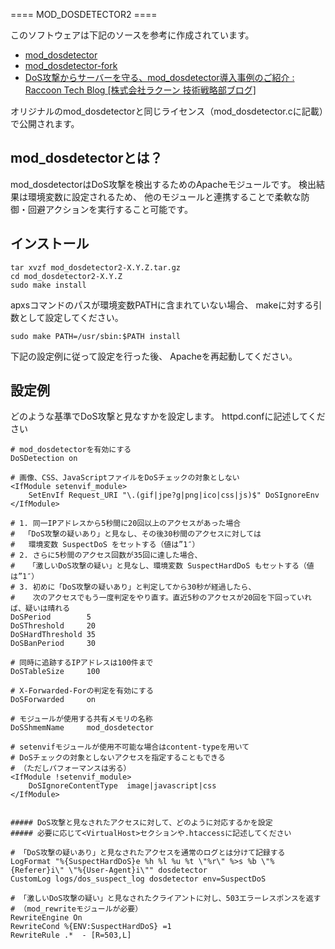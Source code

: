 ==== MOD_DOSDETECTOR2 ====

このソフトウェアは下記のソースを参考に作成されています。

- [mod_dosdetector](https://github.com/stanaka/mod_dosdetector)
- [mod_dosdetector-fork](https://github.com/tkyk/mod_dosdetector-fork)
- [DoS攻撃からサーバーを守る、mod_dosdetector導入事例のご紹介 : Raccoon Tech Blog [株式会社ラクーン 技術戦略部ブログ]](http://techblog.raccoon.ne.jp/archives/36202484.html)

オリジナルのmod_dosdetectorと同じライセンス（mod_dosdetector.cに記載）で公開されます。


## mod_dosdetectorとは？
mod_dosdetectorはDoS攻撃を検出するためのApacheモジュールです。
検出結果は環境変数に設定されるため、
他のモジュールと連携することで柔軟な防御・回避アクションを実行すること可能です。

## インストール

```
tar xvzf mod_dosdetector2-X.Y.Z.tar.gz
cd mod_dosdetector2-X.Y.Z
sudo make install
```

apxsコマンドのパスが環境変数PATHに含まれていない場合、
makeに対する引数として設定してください。

```
sudo make PATH=/usr/sbin:$PATH install
```

下記の設定例に従って設定を行った後、
Apacheを再起動してください。


## 設定例

どのような基準でDoS攻撃と見なすかを設定します。
httpd.confに記述してください

```
# mod_dosdetectorを有効にする
DoSDetection on

# 画像、CSS、JavaScriptファイルをDoSチェックの対象としない
<IfModule setenvif_module>
    SetEnvIf Request_URI "\.(gif|jpe?g|png|ico|css|js)$" DoSIgnoreEnv
</IfModule>

# 1. 同一IPアドレスから5秒間に20回以上のアクセスがあった場合
#  「DoS攻撃の疑いあり」と見なし、その後30秒間のアクセスに対しては
#   環境変数 SuspectDoS をセットする（値は”1″）
# 2. さらに5秒間のアクセス回数が35回に達した場合、
#   「激しいDoS攻撃の疑い」と見なし、環境変数 SuspectHardDoS もセットする（値は”1″）
# 3. 初めに「DoS攻撃の疑いあり」と判定してから30秒が経過したら、
#    次のアクセスでもう一度判定をやり直す。直近5秒のアクセスが20回を下回っていれば、疑いは晴れる
DoSPeriod        5
DoSThreshold     20
DoSHardThreshold 35
DoSBanPeriod     30

# 同時に追跡するIPアドレスは100件まで
DoSTableSize     100

# X-Forwarded-Forの判定を有効にする
DoSForwarded     on

# モジュールが使用する共有メモリの名称
DoSShmemName	 mod_dosdetector

# setenvifモジュールが使用不可能な場合はcontent-typeを用いて
# DoSチェックの対象としないアクセスを指定することもできる
# （ただしパフォーマンスは劣る）
<IfModule !setenvif_module>
    DoSIgnoreContentType  image|javascript|css
</IfModule>


##### DoS攻撃と見なされたアクセスに対して、どのように対応するかを設定
##### 必要に応じて<VirtualHost>セクションや.htaccessに記述してください

# 「DoS攻撃の疑いあり」と見なされたアクセスを通常のログとは分けて記録する
LogFormat "%{SuspectHardDoS}e %h %l %u %t \"%r\" %>s %b \"%{Referer}i\" \"%{User-Agent}i\"" dosdetector
CustomLog logs/dos_suspect_log dosdetector env=SuspectDoS

# 「激しいDoS攻撃の疑い」と見なされたクライアントに対し、503エラーレスポンスを返す
# （mod_rewriteモジュールが必要）
RewriteEngine On
RewriteCond %{ENV:SuspectHardDoS} =1
RewriteRule .*  - [R=503,L]
```
